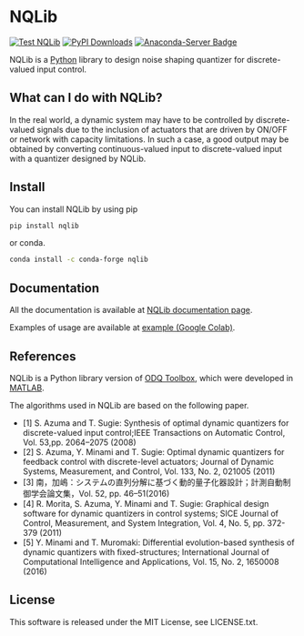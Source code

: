 # NQLib

[![Test NQLib](https://github.com/knttnk/NQLib/actions/workflows/test-python-package.yml/badge.svg)](https://github.com/knttnk/NQLib/actions/workflows/test-python-package.yml)
[![PyPI Downloads](https://static.pepy.tech/personalized-badge/nqlib?period=total&units=INTERNATIONAL_SYSTEM&left_color=GRAY&right_color=BLUE&left_text=PyPI+downloads)](https://pepy.tech/projects/nqlib)
[![Anaconda-Server Badge](https://anaconda.org/conda-forge/nqlib/badges/downloads.svg)](https://anaconda.org/conda-forge/nqlib)


NQLib is a <a href="https://www.python.org/" target="_blank">Python</a> library to design noise shaping quantizer for discrete-valued input control.

## What can I do with NQLib?

In the real world, a dynamic system may have to be controlled by discrete-valued signals due to the inclusion of actuators that are driven by ON/OFF or network with capacity limitations. In such a case, a good output may be obtained by converting continuous-valued input to discrete-valued input with a quantizer designed by NQLib.

## Install

You can install NQLib by using pip

```sh
pip install nqlib
```

or conda.

```sh
conda install -c conda-forge nqlib
```

## Documentation

All the documentation is available at <a href="https://knttnk.github.io/NQLib/" target="_blank">NQLib documentation page</a>.

Examples of usage are available at <a href="https://colab.research.google.com/drive/1Ui-XqaTZCjwqRXC3ZeMeMCbPqGxK9YXO" target="_blank">example (Google Colab)</a>.

## References

NQLib is a Python library version of <a href="https://github.com/rmorita-jp/odqtoolbox" target="_blank">ODQ Toolbox</a>,
which were developed in <a href="https://www.mathworks.com/products/matlab.html" target="_blank">MATLAB</a>.

The algorithms used in NQLib are based on the following paper.

- [1] S. Azuma and T. Sugie: Synthesis of optimal dynamic quantizers for discrete-valued input control;IEEE Transactions on Automatic Control, Vol. 53,pp. 2064–2075 (2008)
- [2] S. Azuma, Y. Minami and T. Sugie: Optimal dynamic quantizers for feedback control with discrete-level actuators; Journal of Dynamic Systems, Measurement, and Control, Vol. 133, No. 2, 021005 (2011)
- [3] 南，加嶋：システムの直列分解に基づく動的量子化器設計；計測自動制御学会論文集，Vol. 52, pp. 46–51(2016)
- [4] R. Morita, S. Azuma, Y. Minami and T. Sugie: Graphical design software for dynamic quantizers in control systems; SICE Journal of Control, Measurement, and System Integration, Vol. 4, No. 5, pp. 372-379 (2011)
- [5] Y. Minami and T. Muromaki: Differential evolution-based synthesis of dynamic quantizers with fixed-structures; International Journal of Computational Intelligence and Applications, Vol. 15, No. 2, 1650008 (2016)

## License

This software is released under the MIT License, see LICENSE.txt.

